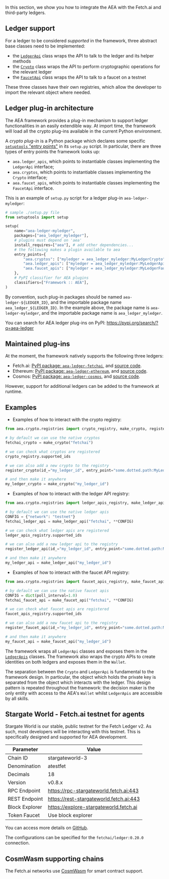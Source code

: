 In this section, we show you how to integrate the AEA with the Fetch.ai and third-party ledgers.

## Ledger support

For a ledger to be considered _supported_ in the framework, three abstract base classes need to be implemented:

- the <a href="../api/crypto/base#aea.crypto.base.LedgerApi">`LedgerApi`</a> class wraps the API to talk to the ledger and its helper methods
- the <a href="../api/crypto/base#aea.crypto.base.Crypto">`Crypto`</a> class wraps the API to perform cryptographic operations for the relevant ledger
- the <a href="../api/crypto/base#aea.crypto.base.FaucetApi">`FaucetApi`</a> class wraps the API to talk to a faucet on a testnet

These three classes have their own registries, which allow the developer to import the relevant object where needed.

## Ledger plug-in architecture

The AEA framework provides a plug-in mechanism to support ledger functionalities in 
an easily extendible way. At import time, the framework will load
all the crypto plug-ins available in the current Python environment.

A _crypto plug-in_ is a Python package which declares some specific
<a href="https://setuptools.pypa.io/en/latest/pkg_resources.html#entry-points" target="_blank">
`setuptools` "entry points"</a> in its `setup.py` script.
In particular, there are three types of entry points the framework looks up:

- `aea.ledger_apis`, which points to instantiable classes implementing the `LedgerApi` interface;
- `aea.cryptos`, which points to instantiable classes implementing the `Crypto` interface;
- `aea.faucet_apis`, which points to instantiable classes implementing the `FaucetApi` interface.

This is an example of `setup.py` script for a ledger plug-in `aea-ledger-myledger`:

```python
# sample ./setup.py file
from setuptools import setup

setup(
    name="aea-ledger-myledger",
    packages=["aea_ledger_myledger"],
    # plugins must depend on 'aea'  
    install_requires=["aea"], # add other dependencies...
    # the following makes a plugin available to aea
    entry_points={
        "aea.cryptos": ["myledger = aea_ledger_myledger:MyLedgerCrypto"],
        "aea.ledger_apis": ["myledger = aea_ledger_myledger:MyLedgerApi"],
        "aea.faucet_apis": ["myledger = aea_ledger_myledger:MyLedgerFaucetApi"],
    },
    # PyPI classifier for AEA plugins
    classifiers=["Framework :: AEA"],
)
```

By convention, such plug-in packages should be named `aea-ledger-${LEDGER_ID}`,
and the importable package name `aea_ledger_${LEDGER_ID}`.
In the example above, the package name is `aea-ledger-myledger`,
and the importable package name is `aea_ledger_myledger`.

You can search for AEA ledger plug-ins on PyPI:
<a href="https://pypi.org/search/?q=aea-ledger" target="_blank">https://pypi.org/search/?q=aea-ledger</a>

## Maintained plug-ins

At the moment, the framework natively supports the following three ledgers:

- Fetch.ai: <a href="https://pypi.org/project/aea-ledger-fetchai/" target="_blank">PyPI package: `aea-ledger-fetchai`</a>, and <a href="https://github.com/fetchai/agents-aea/tree/main/plugins/aea-ledger-fetchai" target="_blank">source code</a>.
- Ethereum: <a href="https://pypi.org/project/aea-ledger-ethereum/" target="_blank">PyPI package: `aea-ledger-ethereum`</a>, and <a href="https://github.com/fetchai/agents-aea/tree/main/plugins/aea-ledger-ethereum" target="_blank">source code</a>.
- Cosmos: <a href="https://pypi.org/project/aea-ledger-cosmos/" target="_blank">PyPI package: `aea-ledger-cosmos`</a>, and <a href="https://github.com/fetchai/agents-aea/tree/main/plugins/aea-ledger-cosmos" target="_blank">source code</a>.

However, support for additional ledgers can be added to the framework at runtime.


## Examples

- Examples of how to interact with the crypto registry:

``` python
from aea.crypto.registries import crypto_registry, make_crypto, register_crypto

# by default we can use the native cryptos
fetchai_crypto = make_crypto("fetchai")

# we can check what cryptos are registered
crypto_registry.supported_ids

# we can also add a new crypto to the registry
register_crypto(id_="my_ledger_id", entry_point="some.dotted.path:MyLedgerCrypto")

# and then make it anywhere
my_ledger_crypto = make_crypto("my_ledger_id")
```

- Examples of how to interact with the ledger API registry:

``` python
from aea.crypto.registries import ledger_apis_registry, make_ledger_api, register_ledger_api

# by default we can use the native ledger apis
CONFIG = {"network": "testnet"}
fetchai_ledger_api = make_ledger_api("fetchai", **CONFIG)

# we can check what ledger apis are registered
ledger_apis_registry.supported_ids

# we can also add a new ledger api to the registry
register_ledger_api(id_="my_ledger_id", entry_point="some.dotted.path:MyLedgerApi")

# and then make it anywhere
my_ledger_api = make_ledger_api("my_ledger_id")
```

- Examples of how to interact with the faucet API registry:

``` python
from aea.crypto.registries import faucet_apis_registry, make_faucet_api, register_faucet_api

# by default we can use the native faucet apis
CONFIG = dict(poll_interval=1.0)
fetchai_faucet_api = make_faucet_api("fetchai", **CONFIG)

# we can check what faucet apis are registered
faucet_apis_registry.supported_ids

# we can also add a new faucet api to the registry
register_faucet_api(id_="my_ledger_id", entry_point="some.dotted.path:MyLedgerFaucetApi")

# and then make it anywhere
my_faucet_api = make_faucet_api("my_ledger_id")
```

The framework wraps all `LedgerApi` classes and exposes them in the <a href="../api/crypto/ledger_apis#aea.crypto.base.LedgerApis">`LedgerApis`</a> classes. The framework also wraps the crypto APIs to create identities on both ledgers and exposes them in the `Wallet`.

The separation between the `Crypto` and `LedgerApi` is fundamental to the framework design. In particular, the object which holds the private key is separated from the object which interacts with the ledger. This design pattern is repeated throughout the framework: the decision maker is the only entity with access to the AEA's `Wallet` whilst `LedgerApis` are accessible by all skills.

## Stargate World - Fetch.ai testnet for agents

Stargate World is our stable, public testnet for the Fetch Ledger v2. As such, most developers will be interacting with this testnet. This is specifically designed and supported for AEA development.


| Parameter      | Value                                                                      |
| -------------- | -------------------------------------------------------------------------- |
| Chain ID       | stargateworld-3                                                            |
| Denomination   | atestfet                                                                   |
| Decimals       | 18                                                                         |
| Version        | v0.8.x                                                                     |
| RPC Endpoint   | https://rpc-stargateworld.fetch.ai:443                                     |
| REST Endpoint  | https://rest-stargateworld.fetch.ai:443                                    |
| Block Explorer | <a href="https://explore-stargateworld.fetch.ai" target="_blank">https://explore-stargateworld.fetch.ai</a> |
| Token Faucet   | Use block explorer                                                         |

You can access more details on <a href="https://github.com/fetchai/networks-stargateworld" target="_blank">GitHub</a>.

The configurations can be specified for the `fetchai/ledger:0.20.0` connection.

## CosmWasm supporting chains

The Fetch.ai networks use <a href="https://docs.cosmwasm.com" target="_blank">CosmWasm</a> for smart contract support.

